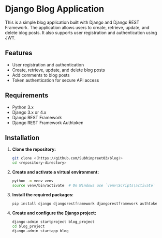 # Django Blog Application

This is a simple blog application built with Django and Django REST Framework. The application allows users to create, retrieve, update, and delete blog posts. It also supports user registration and authentication using JWT.

## Features

- User registration and authentication
- Create, retrieve, update, and delete blog posts
- Add comments to blog posts
- Token authentication for secure API access

## Requirements

- Python 3.x
- Django 3.x or 4.x
- Django REST Framework
- Django REST Framework Authtoken

## Installation

1. **Clone the repository:**

    ```bash
    git clone <(https://github.com/Subhinpreet03/blog)>
    cd <repository-directory>
    ```

2. **Create and activate a virtual environment:**

    ```bash
    python -m venv venv
    source venv/bin/activate  # On Windows use `venv\Scripts\activate`
    ```

3. **Install the required packages:**

    ```bash
    pip install django djangorestframework djangorestframework authtoken
    ```

4. **Create and configure the Django project:**

    ```bash
    django-admin startproject blog_project
    cd blog_project
    django-admin startapp blog
    ```

